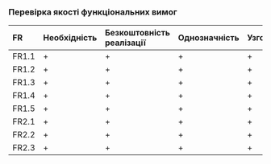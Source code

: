 ### Перевірка якості функціональних вимог

|FR|	Необхідність|	Безкоштовність реалізації|	Однозначність|	Узгодженість|	Завершеність|	Атомарність|	Здійсненність|	Відстежуваність|	Перевіряємість|
|:-     |:-         |:-          |:-     |:-          |:-   |:-           |:-           |:-         |:-    |
|FR1.1|+| +| +| +| +| +| +| +| +
|FR1.2|+| +| +| +| +| +| +| +| +
|FR1.3|+|+ | +| +| +| +| +| +| +
|FR1.4|+| +| +| +| +| +| +| +| +
|FR1.5|+| +| +| +| +| +| +| +| +
|FR2.1|+| +| +| +| +| +| +| +| +
|FR2.2|+| +| +| +| +| +| +| +| +
|FR2.3|+| +| +| +| +| +| +| +| +
